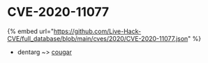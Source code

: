 # CVE-2020-11077
{% embed url="https://github.com/Live-Hack-CVE/full_database/blob/main/cves/2020/CVE-2020-11077.json" %}

* dentarg ~> [cougar](https://www.alice-snow.ru/2020/database/cve-2020-11077/cougar-dentarg)
